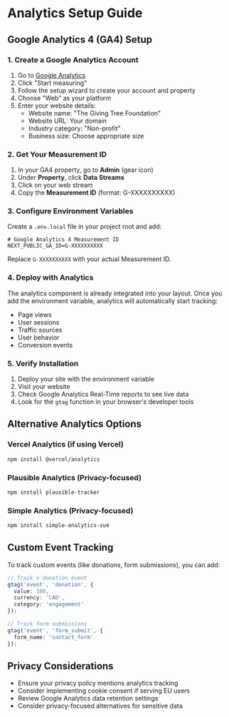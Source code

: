 # Analytics Setup Guide

## Google Analytics 4 (GA4) Setup

### 1. Create a Google Analytics Account

1. Go to [Google Analytics](https://analytics.google.com/)
2. Click "Start measuring"
3. Follow the setup wizard to create your account and property
4. Choose "Web" as your platform
5. Enter your website details:
   - Website name: "The Giving Tree Foundation"
   - Website URL: Your domain
   - Industry category: "Non-profit"
   - Business size: Choose appropriate size

### 2. Get Your Measurement ID

1. In your GA4 property, go to **Admin** (gear icon)
2. Under **Property**, click **Data Streams**
3. Click on your web stream
4. Copy the **Measurement ID** (format: G-XXXXXXXXXX)

### 3. Configure Environment Variables

Create a `.env.local` file in your project root and add:

```env
# Google Analytics 4 Measurement ID
NEXT_PUBLIC_GA_ID=G-XXXXXXXXXX
```

Replace `G-XXXXXXXXXX` with your actual Measurement ID.

### 4. Deploy with Analytics

The analytics component is already integrated into your layout. Once you add the environment variable, analytics will automatically start tracking:

- Page views
- User sessions
- Traffic sources
- User behavior
- Conversion events

### 5. Verify Installation

1. Deploy your site with the environment variable
2. Visit your website
3. Check Google Analytics Real-Time reports to see live data
4. Look for the `gtag` function in your browser's developer tools

## Alternative Analytics Options

### Vercel Analytics (if using Vercel)
```bash
npm install @vercel/analytics
```

### Plausible Analytics (Privacy-focused)
```bash
npm install plausible-tracker
```

### Simple Analytics (Privacy-focused)
```bash
npm install simple-analytics-vue
```

## Custom Event Tracking

To track custom events (like donations, form submissions), you can add:

```typescript
// Track a donation event
gtag('event', 'donation', {
  value: 100,
  currency: 'CAD',
  category: 'engagement'
});

// Track form submissions
gtag('event', 'form_submit', {
  form_name: 'contact_form'
});
```

## Privacy Considerations

- Ensure your privacy policy mentions analytics tracking
- Consider implementing cookie consent if serving EU users
- Review Google Analytics data retention settings
- Consider privacy-focused alternatives for sensitive data
